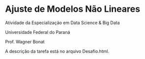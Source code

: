 # Ajuste de Modelos Não Lineares

Atividade da Especialização em Data Science & Big Data

Universidade Federal do Paraná

Prof. Wagner Bonat


A descrição da tarefa está no arquivo Desafio.html.
